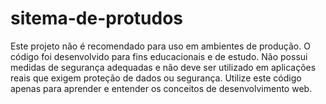 # sitema-de-protudos
Este projeto não é recomendado para uso em ambientes de produção. O código foi desenvolvido para fins educacionais e de estudo. Não possui medidas de segurança adequadas e não deve ser utilizado em aplicações reais que exigem proteção de dados ou segurança. Utilize este código apenas para aprender e entender os conceitos de desenvolvimento web.
